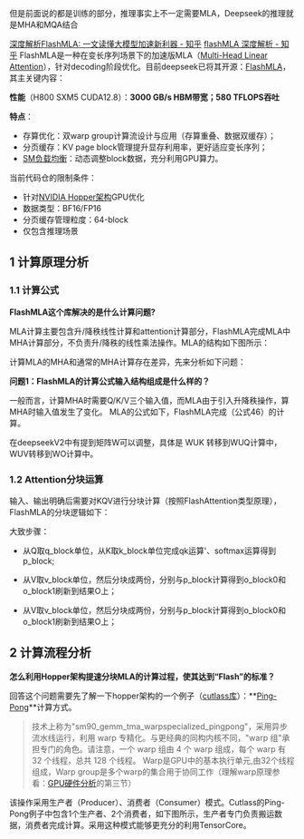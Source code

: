 但是前面说的都是训练的部分，推理事实上不一定需要MLA，Deepseek的推理就是MHA和MQA结合

[深度解析FlashMLA: 一文读懂大模型加速新利器 - 知乎](https://zhuanlan.zhihu.com/p/27976368445)
[flashMLA 深度解析 - 知乎](https://zhuanlan.zhihu.com/p/26080342823)
FlashMLA是一种在变长序列场景下的加速版MLA（[Multi-Head Linear Attention](https://zhida.zhihu.com/search?content_id=254617878&content_type=Article&match_order=1&q=Multi-Head+Linear+Attention&zhida_source=entity)），针对decoding阶段优化。目前deepseek已将其开源：[FlashMLA](https://link.zhihu.com/?target=https%3A//github.com/deepseek-ai/FlashMLA)，其主关键内容：

**性能**（H800 SXM5 CUDA12.8）：**3000 GB/s HBM带宽；580 TFLOPS吞吐**

**特点**：

- 存算优化：双warp group计算流设计与应用（存算重叠、数据双缓存）；
- 分页缓存：KV page block管理提升显存利用率，更好适应变长序列；
- [SM负载均衡](https://zhida.zhihu.com/search?content_id=254617878&content_type=Article&match_order=1&q=SM%E8%B4%9F%E8%BD%BD%E5%9D%87%E8%A1%A1&zhida_source=entity)：动态调整block数据，充分利用GPU算力。

当前代码仓的限制条件：

- 针对[NVIDIA Hopper架构](https://zhida.zhihu.com/search?content_id=254617878&content_type=Article&match_order=1&q=NVIDIA+Hopper%E6%9E%B6%E6%9E%84&zhida_source=entity)GPU优化
- 数据类型：BF16/FP16
- 分页缓存管理粒度：64-block
- 仅包含推理场景


## 1 计算原理分析

### 1.1 计算公式

**FlashMLA这个库解决的是什么计算问题?**

MLA计算主要包含升/降秩线性计算和attention计算部分，FlashMLA完成MLA中MHA计算部分，不负责升/降秩的线性乘法操作。MLA的结构如下图所示：



计算MLA的MHA和通常的MHA计算存在差异，先来分析如下问题：

**问题1：FlashMLA的计算公式输入结构组成是什么样的？**

一般而言，计算MHA时需要Q/K/V三个输入值，而MLA由于引入升降秩操作，算MHA时输入值发生了变化。 MLA的公式如下，FlashMLA完成（公式46）的计算。

在deepseekV2中有提到矩阵W可以调整，具体是 WUK 转移到WUQ计算中，WUV转移到WO计算中。

### 1.2 Attention分块运算

输入、输出明确后需要对KQV进行分块计算（按照FlashAttention类型原理）， FlashMLA的分块逻辑如下：


大致步骤：

- 从Q取q_block单位，从K取k_block单位完成qk运算'、softmax运算得到p_block;

- 从V取v_block单位，然后分块成两份，分别与p_block计算得到o_block0和o_block1刷新到结果O上；

- 从V取v_block单位，然后分块成两份，分别与p_block计算得到o_block0和o_block1刷新到结果O上；

## 2 计算流程分析

**怎么利用Hopper架构提速分块MLA的计算过程，使其达到“Flash”的标准？**

回答这个问题需要先了解一下hopper架构的一个例子（[cutlass库](https://zhida.zhihu.com/search?content_id=254617878&content_type=Article&match_order=1&q=cutlass%E5%BA%93&zhida_source=entity)）：**[Ping-Pong](https://link.zhihu.com/?target=https%3A//pytorch.ac.cn/blog/cutlass-ping-pong-gemm-kernel/)**计算方式。

> 技术上称为"sm90_gemm_tma_warpspecialized_pingpong"，采用异步流水线运行，利用 warp 专精化。与更经典的同构内核不同，"warp 组"承担专门的角色。请注意，一个 warp 组由 4 个 warp 组成，每个 warp 有 32 个线程，总共 128 个线程。 Warp是GPU中的基本执行单元,由32个线程组成，Warp group是多个warp的集合用于协同工作（理解warp原理参看：[GPU硬件分析](https://zhuanlan.zhihu.com/p/508862848)的第三节）

该操作采用生产者（Producer）、消费者（Consumer）模式。Cutlass的Ping-Pong例子中包含1个生产者、2个消费者，如下图所示，生产者专门负责搬运数据，消费者完成计算。采用这种模式能够更充分的利用TensorCore。